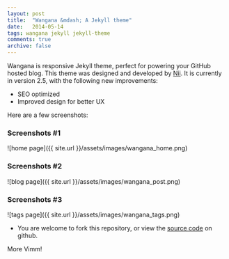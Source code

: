 ```yaml
---
layout: post
title:  "Wangana &mdash; A Jekyll theme"
date:   2014-05-14
tags: wangana jekyll jekyll-theme
comments: true
archive: false
---
```

Wangana is responsive Jekyll theme, perfect for powering your GitHub hosted blog. This theme was designed and developed by [Nii](https://twitter.com/_nadjetey). It is currently in version 2.5, with the following new improvements:

+ SEO optimized
+ Improved design for better UX

Here are a few screenshots:

### Screenshots #1
![home page]({{ site.url }}/assets/images/wangana_home.png)

### Screenshots #2
![blog page]({{ site.url }}/assets/images/wangana_post.png)

### Screenshots #3
![tags page]({{ site.url }}/assets/images/wangana_tags.png)

+ You are welcome to fork this repository, or view the [source code](https://github.com/nadjetey/wangana) on github.

More Vimm!